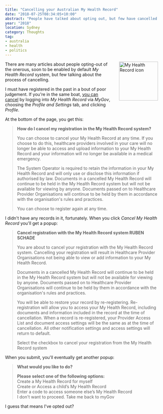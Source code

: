 ```yaml
---
title: "Cancelling your Australian My Health Record"
date: "2018-07-25T08:34:05+10:00"
abstract: "People have talked about opting out, but few have cancelled."
year: "2018"
location: Sydney
category: Thoughts
tag:
- australia
- health
- politics
---
```

<p><img src="https://rubenerd.com/files/2018/logo-hr.svg" alt="My Health Record icon" style="width:128px; float:right; margin:0 0 1em 2em" /></p>

There are many articles about people opting-out of the onerous, soon to be enabled by default *My Health Record* system, but few talking about the process of cancelling.

I must have registered in the past in a bout of poor judgement. If you're in the same boat, [you can cancel] by logging into *My Health Record* via *MyGov*, choosing the *Profile and Settings* tab, and clicking *Profile*.

At the bottom of the page, you get this:

> **How do I cancel my registration in the My Health Record system?**
> 
> You can choose to cancel your My Health Record at any time. If you choose to do this, healthcare providers involved in your care will no longer be able to access and upload information to your My Health Record and your information will no longer be available in a medical emergency.
> 
> The System Operator is required to retain the information in your My Health Record and will only use or disclose this information if authorised by law. Documents in a cancelled My Health Record will continue to be held in the My Health Record system but will not be available for viewing by anyone. Documents passed on to Healthcare Provider Organisations will continue to be held by them in accordance with the organisation's rules and practices.
> 
> You can choose to register again at any time.

I didn't have any records in it, fortunately. When you click *Cancel My Health Record* you'll get a popup:

> **Cancel registration with the My Health Record system RUBEN SCHADE**
> 
> You are about to cancel your registration with the My Health Record system. Cancelling your registration will result in Healthcare Provider Organisations not being able to view or add information to your My Health Record.
> 
> Documents in a cancelled My Health Record will continue to be held in the My Health Record system but will not be available for viewing by anyone. Documents passed on to Healthcare Provider Organisations will continue to be held by them in accordance with the organisation's rules and practices.
> 
> You will be able to restore your record by re-registering. Re-registration will allow you to access your My Health Record, including documents and information included in the record at the time of cancellation. When a record is re-registered, your Provider Access List and document access settings will be the same as at the time of cancellation. All other notification settings and access settings will return to default.
>
> Select the checkbox to cancel your registration from the My Health Record system

When you submit, you'll eventually get another popup:

> **What would you like to do?**
>
> **Please select one of the following options:**  
> Create a My Health Record for myself  
> Create or Access a child’s My Health Record  
> Enter a code to access someone else’s My Health Record  
> I don't want to proceed. Take me back to myGov

I guess that means I've opted out?

[you can cancel]: https://www.myhealthrecord.gov.au/for-you-your-family/howtos/cancel-my-record "My Health Record: Cancel my record"

